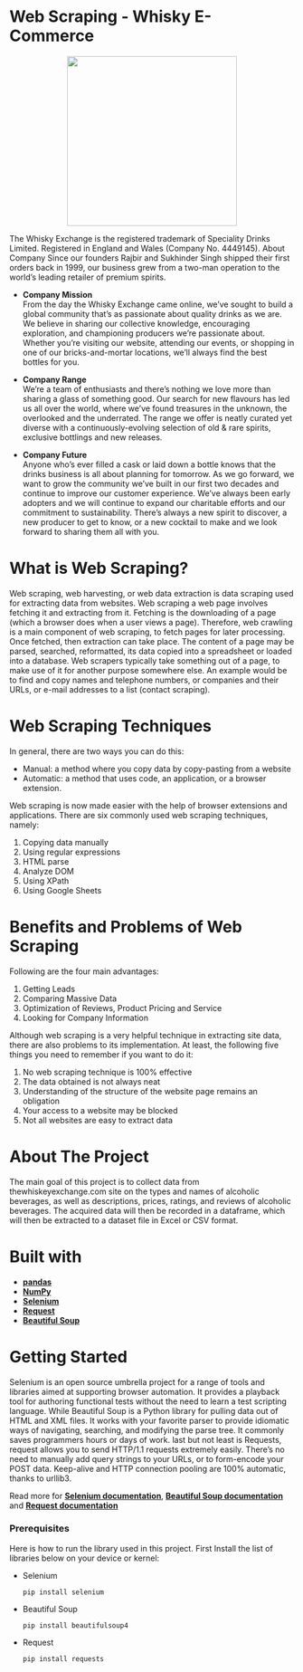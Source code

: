 # Web Scraping - Whisky E-Commerce

<p align="center">
  <img width="300" height="300" src="https://pbs.twimg.com/profile_images/1010136727288152064/K-BhzI9K_400x400.jpg">
</p>
The Whisky Exchange is the registered trademark of Speciality Drinks Limited. Registered in England and Wales (Company No. 4449145).
About Company
Since our founders Rajbir and Sukhinder Singh shipped their first orders back in 1999, our business grew from a two-man operation to the world’s leading retailer of premium spirits.

- **Company Mission**<br>
From the day the Whisky Exchange came online, we’ve sought to build a global community that’s as passionate about quality drinks as we are. We believe in sharing our collective knowledge, encouraging exploration, and championing producers we’re passionate about. Whether you’re visiting our website, attending our events, or shopping in one of our bricks-and-mortar locations, we’ll always find the best bottles for you.

- **Company Range**<br>
We’re a team of enthusiasts and there’s nothing we love more than sharing a glass of something good. Our search for new flavours has led us all over the world, where we’ve found treasures in the unknown, the overlooked and the underrated. The range we offer is neatly curated yet diverse with a continuously-evolving selection of old & rare spirits, exclusive bottlings and new releases.

- **Company Future**<br>
Anyone who’s ever filled a cask or laid down a bottle knows that the drinks business is all about planning for tomorrow. As we go forward, we want to grow the community we’ve built in our first two decades and continue to improve our customer experience. We’ve always been early adopters and we will continue to expand our charitable efforts and our commitment to sustainability. There’s always a new spirit to discover, a new producer to get to know, or a new cocktail to make and we look forward to sharing them all with you.

# What is Web Scraping?
Web scraping, web harvesting, or web data extraction is data scraping used for extracting data from websites. Web scraping a web page involves fetching it and extracting from it. Fetching is the downloading of a page (which a browser does when a user views a page). Therefore, web crawling is a main component of web scraping, to fetch pages for later processing. Once fetched, then extraction can take place. The content of a page may be parsed, searched, reformatted, its data copied into a spreadsheet or loaded into a database. Web scrapers typically take something out of a page, to make use of it for another purpose somewhere else. An example would be to find and copy names and telephone numbers, or companies and their URLs, or e-mail addresses to a list (contact scraping).

# Web Scraping Techniques
In general, there are two ways you can do this:
- Manual: a method where you copy data by copy-pasting from a website
- Automatic: a method that uses code, an application, or a browser extension.

Web scraping is now made easier with the help of browser extensions and applications. There are six commonly used web scraping techniques, namely:
1. Copying data manually
2. Using regular expressions
3. HTML parse
4. Analyze DOM
5. Using XPath
6. Using Google Sheets

# Benefits and Problems of Web Scraping
Following are the four main advantages:
1. Getting Leads
2. Comparing Massive Data
3. Optimization of Reviews, Product Pricing and Service
4. Looking for Company Information

Although web scraping is a very helpful technique in extracting site data, there are also problems to its implementation. At least, the following five things you need to remember if you want to do it:
1. No web scraping technique is 100% effective
1. The data obtained is not always neat
1. Understanding of the structure of the website page remains an obligation
1. Your access to a website may be blocked
1. Not all websites are easy to extract data

# About The Project
The main goal of this project is to collect data from thewhiskeyexchange.com site on the types and names of alcoholic beverages, as well as descriptions, prices, ratings, and reviews of alcoholic beverages. The acquired data will then be recorded in a dataframe, which will then be extracted to a dataset file in Excel or CSV format.

# Built with
- [**pandas**](https://pandas.pydata.org/)
- [**NumPy**](https://numpy.org/)
- [**Selenium**](https://selenium-python.readthedocs.io/)
- [**Request**](https://docs.python-requests.org/en/latest/)
- [**Beautiful Soup**](https://beautiful-soup-4.readthedocs.io/en/latest/)

# Getting Started
Selenium is an open source umbrella project for a range of tools and libraries aimed at supporting browser automation. It provides a playback tool for authoring functional tests without the need to learn a test scripting language. While Beautiful Soup is a Python library for pulling data out of HTML and XML files. It works with your favorite parser to provide idiomatic ways of navigating, searching, and modifying the parse tree. It commonly saves programmers hours or days of work. last but not least is Requests, request allows you to send HTTP/1.1 requests extremely easily. There’s no need to manually add query strings to your URLs, or to form-encode your POST data. Keep-alive and HTTP connection pooling are 100% automatic, thanks to urllib3.

Read more for [**Selenium documentation**](https://selenium-python.readthedocs.io/), [**Beautiful Soup documentation**](https://beautiful-soup-4.readthedocs.io/en/latest/) and [**Request documentation**](https://docs.python-requests.org/en/latest/)
### **Prerequisites**
Here is how to run the library used in this project. First Install the list of libraries below on your device or kernel:
- Selenium <br>
  ```
  pip install selenium
  ```
- Beautiful Soup <br>
  ```
  pip install beautifulsoup4
  ```
- Request <br>
  ```
  pip install requests
  ```
